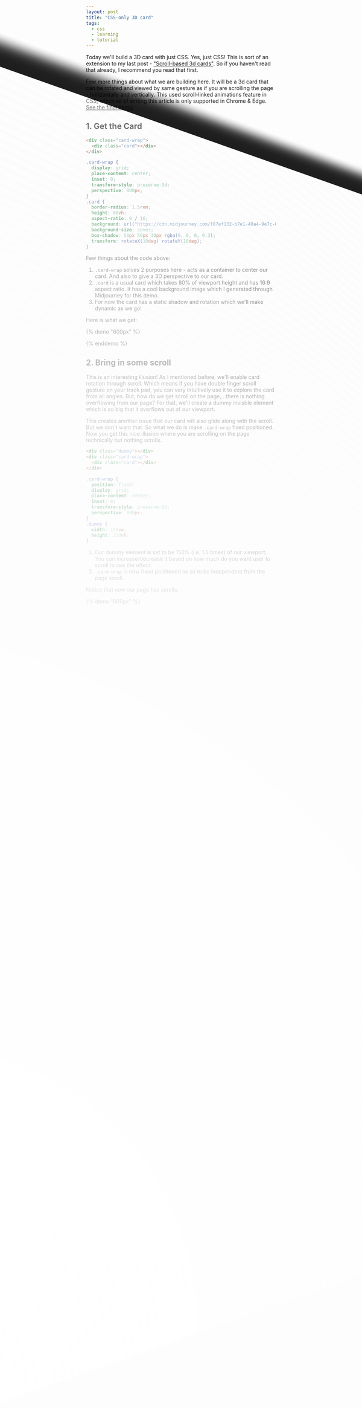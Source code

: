```yaml
---
layout: post
title: "CSS-only 3D card"
tags:
  - css
  - learning
  - tutorial
---
```


Today we'll build a 3D card with just CSS. Yes, just CSS! This is sort of an extension to my last post - ["Scroll-based 3d cards"](/blog/scroll-based-3d-cards/). So if you haven't read that already, I recommend you read that first.

Few more things about what we are building here. It will be a 3d card that can be rotated and viewed by same gesture as if you are scrolling the page - horizontally and vertically. This used scroll-linked animations feature in CSS, which as of writing this article is only supported in Chrome & Edge. [See the final demo](#final-demo-🥳).

## 1. Get the Card

```html
<div class="card-wrap">
  <div class="card"></div>
</div>
```

```css
.card-wrap {
  display: grid;
  place-content: center;
  inset: 0;
  transform-style: preserve-3d;
  perspective: 800px;
}
.card {
  border-radius: 1.5rem;
  height: 80vh;
  aspect-ratio: 9 / 16;
  background: url("https://cdn.midjourney.com/f87ef132-b7e1-40a4-9e7c-0bf90e7e7724/0_3.png");
  background-size: cover;
  box-shadow: 50px 50px 30px rgba(0, 0, 0, 0.3);
  transform: rotateX(10deg) rotateY(10deg);
}
```

Few things about the code above:

1. `.card-wrap` solves 2 purposes here - acts as a container to center our card. And also to give a 3D perspective to our card.
2. `.card` is a usual card which takes 80% of viewport height and has 16:9 aspect ratio. It has a cool background image which I generated through Midjourney for this demo.
3. For now the card has a static shadow and rotation which we'll make dynamic as we go!

Here is what we get:

{% demo "600px" %}

<div class="card-wrap">
  <div class="card"></div>
</div>
<style>
.card-wrap {
  display: grid;
  place-content: center;
  inset: 0;
  transform-style: preserve-3d;
  perspective: 800px;
}
.card {
  border-radius: 1.5rem;
  height: 80vh;
  aspect-ratio: 9 / 16;
  background: url("https://cdn.midjourney.com/f87ef132-b7e1-40a4-9e7c-0bf90e7e7724/0_3.png");
  background-size: cover;
  box-shadow: 50px 50px 30px rgba(0, 0, 0, 0.3);
  transform: rotateX(10deg) rotateY(10deg);
}
</style>
{% enddemo %}

## 2. Bring in some scroll

This is an interesting illusion! As I mentioned before, we'll enable card rotation through scroll. Which means if you have double finger scroll gesture on your track pad, you can very intuitively use it to explore the card from all angles. But, how do we get scroll on the page,...there is nothing overflowing from our page? For that, we'll create a dummy invisble element which is so big that it overflows out of our viewport.

This creates another issue that our card will also glide along with the scroll. But we don't want that. So what we do is make `.card-wrap` fixed positioned. Now you get this nice illusion where you are scrolling on the page technically but nothing scrolls.

```html
<div class="dummy"></div>
<div class="card-wrap">
  <div class="card"></div>
</div>
```

```css
.card-wrap {
  position: fixed;
  display: grid;
  place-content: center;
  inset: 0;
  transform-style: preserve-3d;
  perspective: 800px;
}
.dummy {
  width: 150vw;
  height: 150vh;
}
```

1. Our dummy element is set to be 150% (i.e. 1.5 times) of our viewport. You can increase/decrease it based on how much do you want user to scroll to see the effect.
2. `.card-wrap` is now fixed positioned so as to be independent from the page scroll.

Notice that now our page has scrolls.

{% demo "600px" %}

<div class="dummy"></div>
<div class="card-wrap">
  <div class="card"></div>
</div>
<style>
.card-wrap {
  position: fixed;
  display: grid;
  place-content: center;
  inset: 0;
  transform-style: preserve-3d;
  perspective: 800px;
}
.dummy {
  width: 150vw;
  height: 150vh;
}
.card {
  border-radius: 1.5rem;
  height: 80vh;
  aspect-ratio: 9 / 16;
  background: url("https://cdn.midjourney.com/f87ef132-b7e1-40a4-9e7c-0bf90e7e7724/0_3.png");
  background-size: cover;
  box-shadow: 50px 50px 30px rgba(0, 0, 0, 0.3);
  transform: rotateX(10deg) rotateY(10deg);
}
</style>
{% enddemo %}

## 3. Rotate card as we scroll

It's time to use some scroll-linked animation to rotate our card. Again, to get a recap, you can [go through my previous post about scroll-linked animations](/blog/scroll-based-3d-cards/).

We'll have the card rotated from `-10deg` to `10deg` on x and y axes as we scroll, similar to how we did in the 3d card carousel.

```css
:root {
  --rotation: 10deg;
}
.card {
  animation: rotate-x linear, rotate-y linear;
  animation-timeline: scroll(root inline), scroll(root block);
}
@keyframes rotate-x {
  from {
    transform: rotateX(var(--rotation));
  }
  to {
    transform: rotateX(calc(var(--rotation) * -1));
  }
}
@keyframes rotate-y {
  from {
    transform: rotateX(calc(var(--rotation) * -1));
  }
  to {
    transform: rotateX(var(--rotation));
  }
}
```

1. `rotate-x` & `rotate-y` are 2 animations that rotate from -10deg to 10deg respectively.
2. We add 2 animations on the card. Note how we also assign 2 different animation timelines because we want to attach the `rotate-x` animation with y-direction scroll and `rotate-y` animation with x-direction scroll.
3. Another thing different from the previous blog post is that we are not creating a named scroll here. Another shortcut to attach animation timeline to scroll is using the `scroll` function. `root` inside `scroll` simply means we are referring to document's root scroll.
4. Notice how x rotation goes from positive to negative while y rotation is opposite? This is just to make the rotation direction consistent with the scroll direction.

Except that this doesn't work as expected! Try for yourself and observe how it behaves:

{% demo "600px" %}

<div class="dummy"></div>
<div class="card-wrap">
  <div class="card"></div>
</div>
<style>
  :root {
  --rotation: 10deg;
}
.card-wrap {
  position: fixed;
  display: grid;
  place-content: center;
  inset: 0;
  transform-style: preserve-3d;
  perspective: 800px;
}
.dummy {
  width: 150vw;
  height: 150vh;
}
.card {
  border-radius: 1.5rem;
  height: 80vh;
  aspect-ratio: 9 / 16;
  background: url("https://cdn.midjourney.com/f87ef132-b7e1-40a4-9e7c-0bf90e7e7724/0_3.png");
  background-size: cover;
  box-shadow: 50px 50px 30px rgba(0, 0, 0, 0.3);
  animation: rotate-x linear, rotate-y linear;
  animation-timeline: scroll(root inline), scroll(root block);
}
@keyframes rotate-x {
  from {
    transform: rotateX(var(--rotation));
  }
  to {
    transform: rotateX(calc(var(--rotation) * -1));
  }
}
@keyframes rotate-y {
  from {
    transform: rotateX(calc(var(--rotation) * -1));
  }
  to {
    transform: rotateX(var(--rotation));
  }
}
</style>
{% enddemo %}

The card rotates nicely as you scroll vertically. But horizontal scroll doesn't affect the card's rotation. Do you see what's wrong? Hint: It's the 2 keyframe animations.

The issue is - both animations modify the `transform` property of the card. So one overrides other. Since `rotate-y` is set after `rotate-x` on the card in the `animation` property, vertical scroll works. Let's fix this issue next.

## 4. Making both rotations work

It's clear that our animations can't simply work on the `transform` property since one overrides other. One solution here is to have each animation only work on a particular axis rotation. But there are no `rotateX` or `rotateY` properties in CSS. Custom properties to the rescue! When the property we want isn't there, we can create our own custom properties.

```css
.card {
  transform: rotateX(var(--ry)) rotateY(var(--rx));
  animation: rotate-x linear, rotate-y linear;
  animation-timeline: scroll(root inline), scroll(root block);
}
@property --rx {
  syntax: "<angle>";
  initial-value: 0deg;
  inherits: false;
}
@property --ry {
  syntax: "<angle>";
  initial-value: 0deg;
  inherits: false;
}
@keyframes rotate-x {
  0% {
    --rx: var(--rotation);
  }
  100% {
    --rx: calc(var(--rotation) * -1);
  }
}
@keyframes rotate-y {
  0% {
    --ry: calc(var(--rotation) * -1);
  }
  100% {
    --ry: var(--rotation);
  }
}
```

1. Our keyframe animations now modify `--rx` and `--ry` custom properties now.
2. Custom properties by default are non-animatable. Unless we define what kind of value they can contain, through the `@property` rule. We define our custom properties to be of type `<angle>`.
3. Our card uses the 2 custom properties as `transform: rotateX(var(--ry)) rotateY(var(--rx))`.

{% demo "600px" %}

<div class="dummy"></div>
<div class="card-wrap">
  <div class="card"></div>
</div>
<style>
  :root {
  --rotation: 10deg;
}
  .card-wrap {
  position: fixed;
  display: grid;
  place-content: center;
  inset: 0;
  transform-style: preserve-3d;
  perspective: 800px;
}
.dummy {
  width: 150vw;
  height: 150vh;
}
.card {
  border-radius: 1.5rem;
  height: 80vh;
  aspect-ratio: 9 / 16;
  background: url("https://cdn.midjourney.com/f87ef132-b7e1-40a4-9e7c-0bf90e7e7724/0_3.png");
  background-size: cover;
  box-shadow: 50px 50px 30px rgba(0, 0, 0, 0.3);
  transform: rotateX(var(--ry)) rotateY(var(--rx));
  animation: rotate-x linear, rotate-y linear;
  animation-timeline: scroll(root inline), scroll(root block);
}

@property --rx {
syntax: "<angle>";
initial-value: 0deg;
inherits: false;
}
@property --ry {
syntax: "<angle>";
initial-value: 0deg;
inherits: false;
}
@keyframes rotate-x {
0% {
--rx: var(--rotation);
}
100% {
--rx: calc(var(--rotation) \* -1);
}
}
@keyframes rotate-y {
0% {
--ry: calc(var(--rotation) \* -1);
}
100% {
--ry: var(--rotation);
}
}
</style>
{% enddemo %}

## 5. Make shadows dynamic

```css
:root {
  --shadow-length: 50px;
}
.card {
  box-shadow: var(--shadow-x) var(--shadow-y) 30px rgba(0, 0, 0, 0.3);
  transform: rotateX(var(--ry)) rotateY(var(--rx));
  animation: rotate-x linear, rotate-y linear, shadow-x linear, shadow-y linear;
  animation-timeline: scroll(root inline), scroll(root block), scroll(
      root inline
    ), scroll(root block);
}
/* other animations */
@property --shadow-x {
  syntax: "<length>";
  initial-value: 0px;
  inherits: false;
}
@keyframes shadow-x {
  0% {
    --shadow-x: calc(-1 * var(--shadow-length));
  }
  100% {
    --shadow-x: var(--shadow-length);
  }
}
@property --shadow-y {
  syntax: "<length>";
  initial-value: 0px;
  inherits: false;
}
@keyframes shadow-y {
  0% {
    --shadow-y: calc(-1 * var(--shadow-length));
  }
  100% {
    --shadow-y: var(--shadow-length);
  }
}
```

More or less similar to how we added rotation on both axes, we add 2 shadow animations for x and y direction. Our card is looking pretty 3D now:

{% demo "600px" %}

<div class="dummy"></div>
<div class="card-wrap">
  <div class="card"></div>
</div>
<style>
  :root {
  --rotation: 10deg;
  --shadow-length: 50px;
}
.card-wrap {
  position: fixed;
  display: grid;
  place-content: center;
  inset: 0;
  transform-style: preserve-3d;
  perspective: 800px;
}
.dummy {
  width: 150vw;
  height: 150vh;
}
.card {
  border-radius: 1.5rem;
  height: 80vh;
  aspect-ratio: 9 / 16;
  background: url("https://cdn.midjourney.com/f87ef132-b7e1-40a4-9e7c-0bf90e7e7724/0_3.png");
  background-size: cover;
  box-shadow: var(--shadow-x) var(--shadow-y) 30px rgba(0, 0, 0, 0.3);
  transform: rotateX(var(--ry)) rotateY(var(--rx));
  animation: rotate-x linear, rotate-y linear, shadow-x linear, shadow-y linear;
  animation-timeline: scroll(root inline), scroll(root block),
    scroll(root inline), scroll(root block);
}

@property --rx {
syntax: "<angle>";
initial-value: 0deg;
inherits: false;
}
@property --ry {
syntax: "<angle>";
initial-value: 0deg;
inherits: false;
}

@keyframes rotate-x {
0% {
--rx: var(--rotation);
}
100% {
--rx: calc(var(--rotation) \* -1);
}
}
@keyframes rotate-y {
0% {
--ry: calc(var(--rotation) \* -1);
}
100% {
--ry: var(--rotation);
}
}

@property --shadow-x {
syntax: "<length>";
initial-value: 0px;
inherits: false;
}
@keyframes shadow-x {
0% {
--shadow-x: calc(-1 \* var(--shadow-length));
}
100% {
--shadow-x: var(--shadow-length);
}
}
@property --shadow-y {
syntax: "<length>";
initial-value: 0px;
inherits: false;
}
@keyframes shadow-y {
0% {
--shadow-y: calc(-1 \* var(--shadow-length));
}
100% {
--shadow-y: var(--shadow-length);
}
}
</style>
{% enddemo %}

## 6. Icing - Shine ✨

There is one final effect we can add to make our card real 3D - a shine! We create the shine through a `radial-gradient` over the card's current background image. We also move that shine across the card as it rotates.

```css
.card {
  ...
  background: radial-gradient(
      circle at var(--shine-x) var(--shine-y),
      #fffa 40px,
      #0000
    ),
    url("https://cdn.midjourney.com/f87ef132-b7e1-40a4-9e7c-0bf90e7e7724/0_3.png");
  ...
  animation: rotate-y linear, shadow-y linear, rotate-x linear, shadow-x linear,
    anim-shine-x linear, anim-shine-y linear;
  animation-timeline: scroll(root), scroll(root), scroll(root inline), scroll(root inline),
    scroll(root inline), scroll(root);
}
/* other animations */
@property --shine-x {
  syntax: "<percentage>";
  initial-value: 0%;
  inherits: false;
}
@property --shine-y {
  syntax: "<percentage>";
  initial-value: 0%;
  inherits: false;
}
@keyframes anim-shine-x {
  0% {
    --shine-x: 0%;
  }
  100% {
    --shine-x: 100%;
  }
}
@keyframes anim-shine-y {
  0% {
    --shine-y: 100%;
  }
  100% {
    --shine-y: 0%;
  }
}
```

The shine is a circle created with `radial-gradient` from transparent white to complete transparent and whose center keeps on moving through the custom variables.

### Final demo 🥳

{% demo "600px" %}

<div class="dummy"></div>
<div class="card-wrap">
  <div class="card"></div>
</div>
<style>
  :root {
      --rotation: 10deg;
      --shadow-length: 50px;
    }
    ::-webkit-scrollbar,
    ::-webkit-scrollbar-thumb,
    ::-webkit-scrollbar-track,
    ::-webkit-scrollbar-corner {
      /*background: transparent;*/
    }
    .card-wrap {
      position: fixed;
      display: grid;
      place-content: center;
      inset: 0;
      transform-style: preserve-3d;
      perspective: 800px;
    }
    .card {
      border-radius: 1.5rem;
      height: 80vh;
      aspect-ratio: 9 / 16;
      background: radial-gradient(
          circle at var(--shine-x) var(--shine-y),
          #fffa 40px,
          #0000
        ),
        url("https://cdn.midjourney.com/f87ef132-b7e1-40a4-9e7c-0bf90e7e7724/0_3.png");
      background-size: cover;
      box-shadow: var(--shadow-x) var(--shadow-y) 30px rgba(0, 0, 0, 0.3);
      transform: rotateX(var(--ry)) rotateY(var(--rx));
      animation: rotate-y linear, shadow-y linear, rotate-x linear,
        shadow-x linear, anim-shine-x linear, anim-shine-y linear;
      animation-timeline: scroll(root), scroll(root), scroll(root inline),
        scroll(root inline), scroll(root inline), scroll(root);
    }
    .dummy {
      width: 150vw;
      height: 150vh;
    }
    @property --rx {
      syntax: "<angle>";
      initial-value: 0deg;
      inherits: false;
    }
    @property --ry {
      syntax: "<angle>";
      initial-value: 0deg;
      inherits: false;
    }
 
    @keyframes rotate-x {
    0% {
    --rx: var(--rotation);
    }
    100% {
    --rx: calc(var(--rotation) \* -1);
    }
    }
    @keyframes rotate-y {
    0% {
    --ry: calc(var(--rotation) \* -1);
    }
    100% {
    --ry: var(--rotation);
    }
    }
    @property --shadow-y {
      syntax: "<length>";
      initial-value: 0px;
      inherits: false;
    }
    @keyframes shadow-y {
      0% {
        --shadow-y: calc(-1 * var(--shadow-length));
      }
      100% {
        --shadow-y: var(--shadow-length);
      }
    }
    @property --shadow-x {
      syntax: "<length>";
      initial-value: 0px;
      inherits: false;
    }
    @keyframes shadow-x {
      0% {
        --shadow-x: var(--shadow-length);
      }
      100% {
        --shadow-x: calc(-1 * var(--shadow-length));
      }
    }
    @property --shine-x {
      syntax: "<percentage>";
      initial-value: 0%;
      inherits: false;
    }
    @property --shine-y {
      syntax: "<percentage>";
      initial-value: 0%;
      inherits: false;
    }
    @keyframes anim-shine-x {
      0% {
        --shine-x: 0%;
      }
      100% {
        --shine-x: 100%;
      }
    }
    @keyframes anim-shine-y {
      0% {
        --shine-y: 100%;
      }
      100% {
        --shine-y: 0%;
      }
    }
</style>
{% enddemo %}

This illusion works best on a mobile where scrolling is much more easy and intuitive. One improvement that can be done for mobile (or for trackpad supported devices) is hiding the scrollbars, which makes the whole effect more seamless.

```css
::-webkit-scrollbar,
::-webkit-scrollbar-thumb,
::-webkit-scrollbar-track,
::-webkit-scrollbar-corner {
  background: transparent;
}
```

If you enjoyed reading this, do share!
